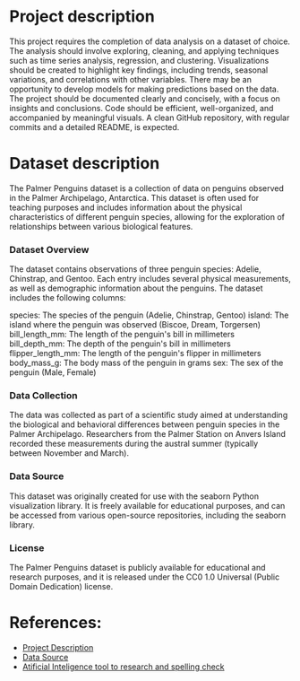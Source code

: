 # Project description

This project requires the completion of data analysis on a dataset of choice. The analysis should involve exploring, cleaning, and applying techniques such as time series analysis, regression, and clustering. Visualizations should be created to highlight key findings, including trends, seasonal variations, and correlations with other variables. There may be an opportunity to develop models for making predictions based on the data. The project should be documented clearly and concisely, with a focus on insights and conclusions. Code should be efficient, well-organized, and accompanied by meaningful visuals. A clean GitHub repository, with regular commits and a detailed README, is expected.

# Dataset description

The Palmer Penguins dataset is a collection of data on penguins observed in the Palmer Archipelago, Antarctica. This dataset is often used for teaching purposes and includes information about the physical characteristics of different penguin species, allowing for the exploration of relationships between various biological features.

### Dataset Overview
The dataset contains observations of three penguin species: Adelie, Chinstrap, and Gentoo. Each entry includes several physical measurements, as well as demographic information about the penguins. The dataset includes the following columns:

species: The species of the penguin (Adelie, Chinstrap, Gentoo)
island: The island where the penguin was observed (Biscoe, Dream, Torgersen)
bill_length_mm: The length of the penguin's bill in millimeters
bill_depth_mm: The depth of the penguin's bill in millimeters
flipper_length_mm: The length of the penguin's flipper in millimeters
body_mass_g: The body mass of the penguin in grams
sex: The sex of the penguin (Male, Female)

### Data Collection
The data was collected as part of a scientific study aimed at understanding the biological and behavioral differences between penguin species in the Palmer Archipelago. Researchers from the Palmer Station on Anvers Island recorded these measurements during the austral summer (typically between November and March).

### Data Source
This dataset was originally created for use with the seaborn Python visualization library. It is freely available for educational purposes, and can be accessed from various open-source repositories, including the seaborn library.

### License
The Palmer Penguins dataset is publicly available for educational and research purposes, and it is released under the CC0 1.0 Universal (Public Domain Dedication) license.

# References:

- [Project Description](https://github.com/andrewbeattycourseware/PFDA-courseware/blob/main/labs/Project%20Description.pdf)
- [Data Source](https://raw.githubusercontent.com/mwaskom/seaborn-data/master/penguins.csv)
- [Atificial Inteligence tool to research and spelling check](https://chatgpt.com/)
